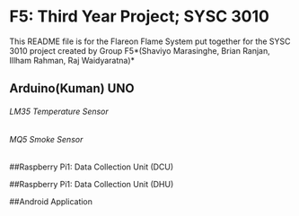 # F5: Third Year Project; SYSC 3010
This README file is for the Flareon Flame System put together for the SYSC 3010 project created by Group F5*(Shaviyo Marasinghe, Brian Ranjan, Illham Rahman, Raj Waidyaratna)*


## Arduino(Kuman) UNO
###### LM35 Temperature Sensor
###### MQ5 Smoke Sensor
###### 
##Raspberry Pi1: Data Collection Unit (DCU)

##Raspberry Pi1: Data Collection Unit (DHU)

##Android Application
